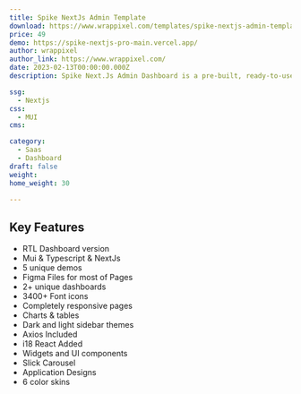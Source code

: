 ```yaml
---
title: Spike NextJs Admin Template
download: https://www.wrappixel.com/templates/spike-nextjs-admin-template/?ref=317
price: 49
demo: https://spike-nextjs-pro-main.vercel.app/
author: wrappixel
author_link: https://www.wrappixel.com/
date: 2023-02-13T00:00:00.000Z
description: Spike Next.Js Admin Dashboard is a pre-built, ready-to-use, highly customizable and developer friendly admin template.

ssg:
  - Nextjs
css:
  - MUI
cms:

category:
  - Saas
  - Dashboard
draft: false
weight: 
home_weight: 30

---
```


## Key Features

- RTL Dashboard version
- Mui & Typescript & NextJs
- 5 unique demos
- Figma Files for most of Pages
- 2+ unique dashboards
- 3400+ Font icons
- Completely responsive pages
- Charts & tables
- Dark and light sidebar themes
- Axios Included
- i18 React Added
- Widgets and UI components
- Slick Carousel
- Application Designs
- 6 color skins

